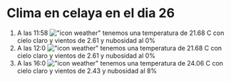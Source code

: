 # Clima en celaya en el dia 26

1. A las 11:58 !["icon weather"](http://openweathermap.org/img/w/01d.png) tenemos una temperatura de 21.68 C con cielo claro y  vientos de 2.61 y nubosidad al 0%
1. A las 12:0 !["icon weather"](http://openweathermap.org/img/w/01d.png) tenemos una temperatura de 21.68 C con cielo claro y  vientos de 2.61 y nubosidad al 0%
1. A las 16:0 !["icon weather"](http://openweathermap.org/img/w/02d.png) tenemos una temperatura de 24.06 C con cielo claro y  vientos de 2.43 y nubosidad al 8%
